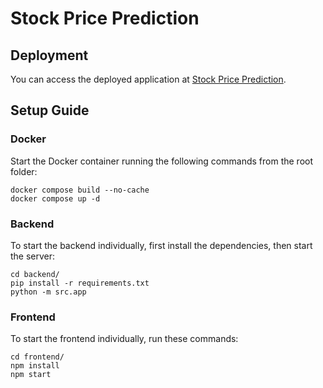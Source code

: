 # Stock Price Prediction

## Deployment

You can access the deployed application at [Stock Price Prediction](https://stock-price-prediction-frontend.onrender.com/).

## Setup Guide

### Docker
Start the Docker container running the following commands from the root folder:
```
docker compose build --no-cache
docker compose up -d
```

### Backend
To start the backend individually, first install the dependencies, then start the server:
```
cd backend/
pip install -r requirements.txt
python -m src.app
```

### Frontend
To start the frontend individually, run these commands:
```
cd frontend/
npm install
npm start
```
